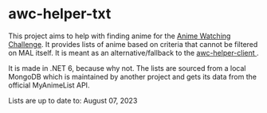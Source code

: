 # awc-helper-txt

This project aims to help with finding anime for the [Anime Watching Challenge](https://myanimelist.net/forum/?topicid=2067484). It provides lists of anime based on criteria that cannot be filtered on MAL itself. It is meant as an alternative/fallback to the 
[awc-helper-client ](https://github.com/Nyomdalee/awc-helper-client).

It is made in .NET 6, because why not. The lists are sourced from a local MongoDB which is maintained by another project and gets its data from the official MyAnimeList API.

Lists are up to date to:
August 07, 2023
